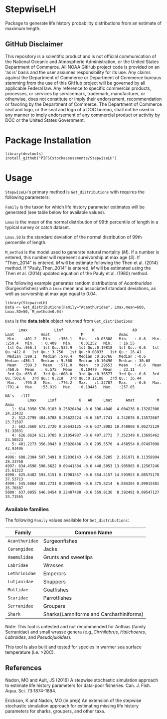 # StepwiseLH
Package to generate life history probability distributions from an estimate of maximum length.

## GitHub Disclaimer
This repository is a scientific product and is not official communication of the National Oceanic and Atmospheric Administration, or the United States Department of Commerce. All NOAA GitHub project code is provided on an ‘as is’ basis and the user assumes responsibility for its use. Any claims against the Department of Commerce or Department of Commerce bureaus stemming from the use of this GitHub project will be governed by all applicable Federal law. Any reference to specific commercial products, processes, or services by servicemark, trademark, manufacturer, or otherwise, does not constitute or imply their endorsement, recommendation or favoring by the Department of Commerce. The Department of Commerce seal and logo, or the seal and logo of a DOC bureau, shall not be used in any manner to imply endorsement of any commercial product or activity by DOC or the United States Government.

# Package Installation

```
library(devtools)
install_github("PIFSCstockassessments/StepwiseLH")
```

# Usage

`StepwiseLH`'s primary method is `Get_distributions` with requires the following parameters:

  `Family` is the taxon for which life history parameter estimates will be generated (see table below for available values).

  `Lmax` is the mean of the normal distribution of 99th percentile of length in a typical survey or catch dataset.

  `Lmax.SD` is the standard deviation of the normal distribution of 99th percentile of length.

  `M_method` is the model used to generate natural mortality (*M*). If a number is entered, this number will represent survivorship at max age (*S*). If "Then_2014" is entered, *M* will be estimate following
the Then et al. (2014) method. If "Pauly_Then_2014" is entered, *M* will be estimated using the Then et al. (2014) updated equation of the Pauly et al. (1980) method.

The following example generates random distributions of _Acanthuridae_ (Surgeonfishes) with a `Lmax` mean and associated standard deviations, as well as surviorship at max age equal to 0.04.
```
library(StepwiseLH)
Data <- Get_distributions(Family="Acanthuridae", Lmax.mean=600, Lmax.SD=50, M_method=0.04)
```
`Data` is the **data.table** object returned from `Get_distributions`:
```
      Lmax            Linf             K                 A0            Lmat            Amat              M                Amax       
 Min.   :401.2   Min.   :356.1   Min.   :0.05388   Min.   :-0.6   Min.   :250.4   Min.   : 0.409   Min.   :0.01252   Min.   : 16.55  
 1st Qu.:566.1   1st Qu.:532.9   1st Qu.:0.19818   1st Qu.:-0.6   1st Qu.:412.8   1st Qu.: 3.756   1st Qu.:0.08833   1st Qu.: 26.41  
 Median :599.1   Median :570.4   Median :0.26766   Median :-0.6   Median :456.1   Median : 5.568   Median :0.10490   Median : 30.68  
 Mean   :599.3   Mean   :571.0   Mean   :0.29653   Mean   :-0.6   Mean   :460.6   Mean   : 6.575   Mean   :0.10479   Mean   : 33.11  
 3rd Qu.:633.6   3rd Qu.:608.0   3rd Qu.:0.36577   3rd Qu.:-0.6   3rd Qu.:502.6   3rd Qu.: 8.218   3rd Qu.:0.12188   3rd Qu.: 36.44  
 Max.   :795.8   Max.   :776.2   Max.   :1.32707   Max.   :-0.6   Max.   :791.4   Max.   :53.919   Max.   :0.19445   Max.   :257.05  
                                                                                  NA's   :117                                        
          Lmax     Linf          K   A0     Lmat      Amat          M     Amax
   1: 614.3950 570.0183 0.25820404 -0.6 396.4040  4.004236 0.13282306 24.23432
   2: 512.2795 484.6708 0.26622224 -0.6 367.7741  4.742076 0.13572667 23.71587
   3: 682.3660 673.2720 0.26642125 -0.6 637.8082 10.448808 0.06272129 51.32031
   4: 626.8624 611.9785 0.21054987 -0.6 497.2772  7.352349 0.13695462 23.50323
   5: 401.2273 356.0943 0.35028486 -0.6 295.5570  4.458554 0.07497098 42.93496
  ---                                                                         
4996: 608.2304 597.3491 0.52836143 -0.6 458.5285  2.161971 0.11358994 28.33768
4997: 634.4598 590.6622 0.09441384 -0.6 440.5053 13.905965 0.12567246 25.61322
4998: 625.6482 593.5151 0.17901557 -0.6 554.4157 14.593953 0.08575178 37.53713
4999: 545.6864 483.2731 0.20089035 -0.6 375.8214  6.884384 0.09015481 35.70387
5000: 637.0055 646.0454 0.22407480 -0.6 559.9136  8.392491 0.09547127 33.71565
```

### Available families

The following `Family` values available for `Get_distributions`:


| Family             | Common Name                            |
| ------------------ | ---------------------------------------|
| `Acanthuridae`     | Surgeonfishes                          |
| `Carangidae`       | Jacks                                  |
| `Haemulidae`       | Grunts and sweetlips                   |
| `Labridae`         | Wrasses                                |
| `Lethrinidae`      | Emperors                               |
| `Lutjanidae`       | Snappers                               |
| `Mullidae`         | Goatfishes                             |
| `Scaridae`         | Parrotfishes                           |
| `Serranidae`       | Groupers                               |
| `Shark`            | Sharks(Lamniforms and Carcharhiniforms)|

Note: This tool is untested and not recommended for Anthias (family Serranidae) and small wrasse genera (e.g.,*Cirrhilabrus*, *Halichoeres*, *Labroides*, and *Pseudojuloides*).

This tool is also built and tested for species in warmer sea surface temperature (i.e. >20C).


## References 
Nadon, MO and Ault, JS (2016) A stepwise stochastic simulation approach to estimate life history parameters 
	for data-poor fisheries. Can. J. Fish. Aqua. Sci. 73:1874-1884.

Erickson, K and Nadon, MO (in prep) An extension of the stepwise stochastic simulation approach for estimating missing life history parameters
	for sharks, groupers, and other taxa.


